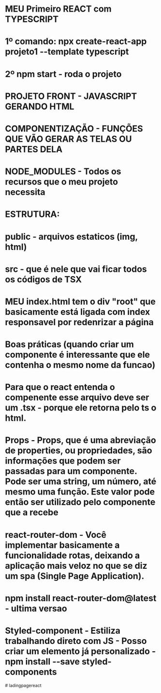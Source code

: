 # MEU Primeiro REACT com TYPESCRIPT
# 1º comando: npx create-react-app projeto1 --template typescript
# 2º npm start - roda o projeto

# PROJETO FRONT - JAVASCRIPT GERANDO HTML
# COMPONENTIZAÇÃO - FUNÇÕES QUE VÃO GERAR AS TELAS OU PARTES DELA
# NODE_MODULES - Todos os recursos que o meu projeto necessita

# ESTRUTURA:
# public - arquivos estaticos (img, html)
# src - que é nele que vai ficar todos os códigos de TSX

# MEU index.html tem o div "root" que basicamente está ligada com index responsavel por redenrizar a página
# Boas práticas (quando criar um componente é interessante que ele contenha o mesmo nome da funcao)
# Para que o react entenda o compenente esse arquivo deve ser um .tsx - porque ele retorna pelo ts o html.

# Props - Props, que é uma abreviação de properties, ou propriedades, são informações que podem ser passadas para um componente. Pode ser uma string, um número, até mesmo uma função. Este valor pode então ser utilizado pelo componente que a recebe

# react-router-dom - Você implementar basicamente a funcionalidade rotas, deixando a aplicação mais veloz no que se diz um spa (Single Page Application).

# npm install react-router-dom@latest - ultima versao

# Styled-component - Estiliza trabalhando direto com JS - Posso criar um elemento já personalizado - npm install --save styled-components
#   l a d i n g p a g e r e a c t  
 
